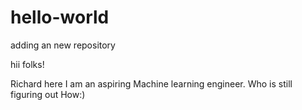 # hello-world
adding an new repository

hii folks!


Richard here I am an aspiring Machine learning engineer. Who is still figuring out How:)
